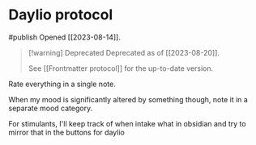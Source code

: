 # Daylio protocol
#publish 
Opened [[2023-08-14]].

> [!warning] Deprecated
> Deprecated as of [[2023-08-20]].
> 
> See [[Frontmatter protocol]] for the up-to-date version.


Rate everything in a single note.

When my mood is significantly altered by something though, note it in a separate mood category.

For stimulants, I'll keep track of when intake what in obsidian and try to mirror that in the buttons for daylio

